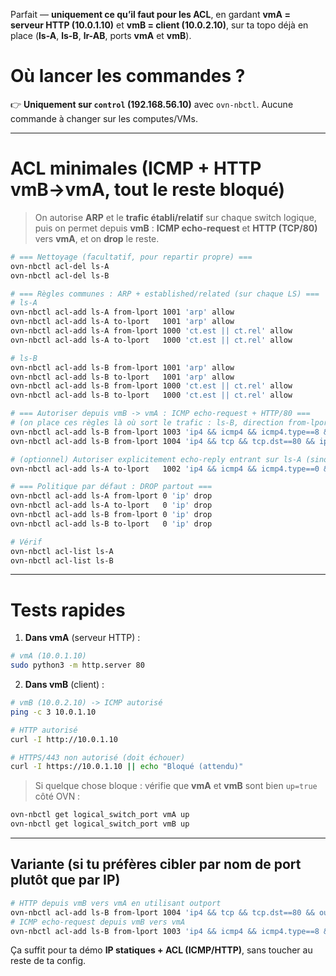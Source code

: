 Parfait — **uniquement ce qu’il faut pour les ACL**, en gardant **vmA = serveur HTTP (10.0.1.10)** et **vmB = client (10.0.2.10)**, sur ta topo déjà en place (**ls-A**, **ls-B**, **lr-AB**, ports **vmA** et **vmB**).

# Où lancer les commandes ?

👉 **Uniquement sur `control` (192.168.56.10)** avec `ovn-nbctl`.
Aucune commande à changer sur les computes/VMs.

---

# ACL minimales (ICMP + HTTP vmB→vmA, tout le reste bloqué)

> On autorise **ARP** et le **trafic établi/relatif** sur chaque switch logique,
> puis on permet depuis **vmB** : **ICMP echo-request** et **HTTP (TCP/80)** vers **vmA**,
> et on **drop** le reste.

```bash
# === Nettoyage (facultatif, pour repartir propre) ===
ovn-nbctl acl-del ls-A
ovn-nbctl acl-del ls-B

# === Règles communes : ARP + established/related (sur chaque LS) ===
# ls-A
ovn-nbctl acl-add ls-A from-lport 1001 'arp' allow
ovn-nbctl acl-add ls-A to-lport   1001 'arp' allow
ovn-nbctl acl-add ls-A from-lport 1000 'ct.est || ct.rel' allow
ovn-nbctl acl-add ls-A to-lport   1000 'ct.est || ct.rel' allow

# ls-B
ovn-nbctl acl-add ls-B from-lport 1001 'arp' allow
ovn-nbctl acl-add ls-B to-lport   1001 'arp' allow
ovn-nbctl acl-add ls-B from-lport 1000 'ct.est || ct.rel' allow
ovn-nbctl acl-add ls-B to-lport   1000 'ct.est || ct.rel' allow

# === Autoriser depuis vmB -> vmA : ICMP echo-request + HTTP/80 ===
# (on place ces règles là où sort le trafic : ls-B, direction from-lport)
ovn-nbctl acl-add ls-B from-lport 1003 'ip4 && icmp4 && icmp4.type==8 && ip4.dst==10.0.1.10' allow
ovn-nbctl acl-add ls-B from-lport 1004 'ip4 && tcp && tcp.dst==80 && ip4.dst==10.0.1.10' allow

# (optionnel) Autoriser explicitement echo-reply entrant sur ls-A (sinon ct.est le couvrira)
ovn-nbctl acl-add ls-A to-lport   1002 'ip4 && icmp4 && icmp4.type==0 && ip4.src==10.0.2.10' allow

# === Politique par défaut : DROP partout ===
ovn-nbctl acl-add ls-A from-lport 0 'ip' drop
ovn-nbctl acl-add ls-A to-lport   0 'ip' drop
ovn-nbctl acl-add ls-B from-lport 0 'ip' drop
ovn-nbctl acl-add ls-B to-lport   0 'ip' drop

# Vérif
ovn-nbctl acl-list ls-A
ovn-nbctl acl-list ls-B
```

---

# Tests rapides

1. **Dans vmA** (serveur HTTP) :

```bash
# vmA (10.0.1.10)
sudo python3 -m http.server 80
```

2. **Dans vmB** (client) :

```bash
# vmB (10.0.2.10) -> ICMP autorisé
ping -c 3 10.0.1.10

# HTTP autorisé
curl -I http://10.0.1.10

# HTTPS/443 non autorisé (doit échouer)
curl -I https://10.0.1.10 || echo "Bloqué (attendu)"
```

> Si quelque chose bloque : vérifie que **vmA** et **vmB** sont bien `up=true` côté OVN :

```bash
ovn-nbctl get logical_switch_port vmA up
ovn-nbctl get logical_switch_port vmB up
```

---

## Variante (si tu préfères cibler par nom de port plutôt que par IP)

```bash
# HTTP depuis vmB vers vmA en utilisant outport
ovn-nbctl acl-add ls-B from-lport 1004 'ip4 && tcp && tcp.dst==80 && outport=="vmA"' allow
# ICMP echo-request depuis vmB vers vmA
ovn-nbctl acl-add ls-B from-lport 1003 'ip4 && icmp4 && icmp4.type==8 && outport=="vmA"' allow
```

Ça suffit pour ta démo **IP statiques + ACL (ICMP/HTTP)**, sans toucher au reste de ta config.
